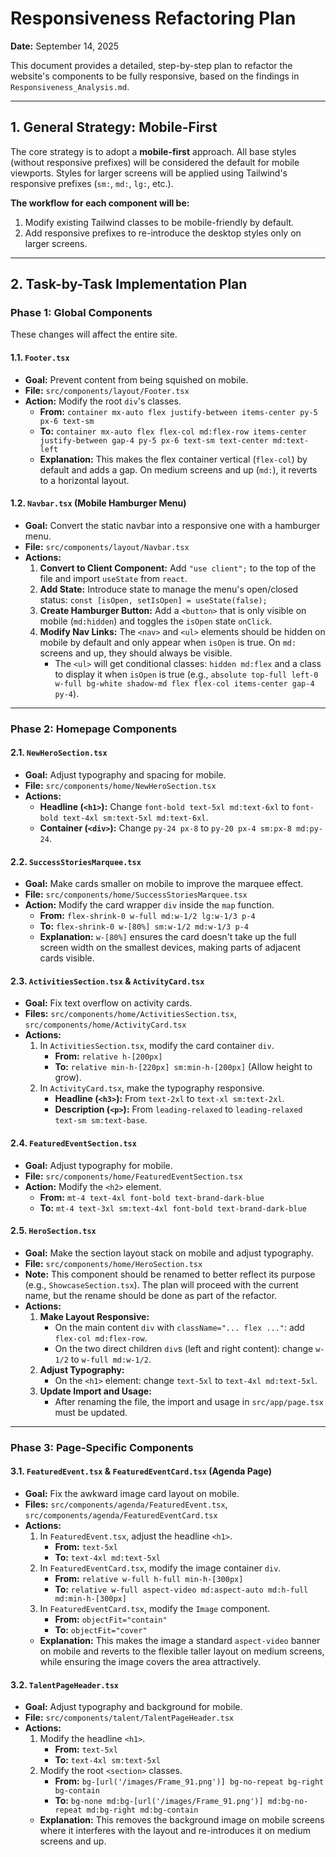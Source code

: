 # Responsiveness Refactoring Plan

**Date:** September 14, 2025

This document provides a detailed, step-by-step plan to refactor the website's components to be fully responsive, based on the findings in `Responsiveness_Analysis.md`.

---

## 1. General Strategy: Mobile-First

The core strategy is to adopt a **mobile-first** approach. All base styles (without responsive prefixes) will be considered the default for mobile viewports. Styles for larger screens will be applied using Tailwind's responsive prefixes (`sm:`, `md:`, `lg:`, etc.).

**The workflow for each component will be:**
1.  Modify existing Tailwind classes to be mobile-friendly by default.
2.  Add responsive prefixes to re-introduce the desktop styles only on larger screens.

---

## 2. Task-by-Task Implementation Plan

### **Phase 1: Global Components**

These changes will affect the entire site.

#### **1.1. `Footer.tsx`**
*   **Goal:** Prevent content from being squished on mobile.
*   **File:** `src/components/layout/Footer.tsx`
*   **Action:** Modify the root `div`'s classes.
    *   **From:** `container mx-auto flex justify-between items-center py-5 px-6 text-sm`
    *   **To:** `container mx-auto flex flex-col md:flex-row items-center justify-between gap-4 py-5 px-6 text-sm text-center md:text-left`
    *   **Explanation:** This makes the flex container vertical (`flex-col`) by default and adds a gap. On medium screens and up (`md:`), it reverts to a horizontal layout.

#### **1.2. `Navbar.tsx` (Mobile Hamburger Menu)**
*   **Goal:** Convert the static navbar into a responsive one with a hamburger menu.
*   **File:** `src/components/layout/Navbar.tsx`
*   **Actions:**
    1.  **Convert to Client Component:** Add `"use client";` to the top of the file and import `useState` from `react`.
    2.  **Add State:** Introduce state to manage the menu's open/closed status: `const [isOpen, setIsOpen] = useState(false);`
    3.  **Create Hamburger Button:** Add a `<button>` that is only visible on mobile (`md:hidden`) and toggles the `isOpen` state `onClick`.
    4.  **Modify Nav Links:** The `<nav>` and `<ul>` elements should be hidden on mobile by default and only appear when `isOpen` is true. On `md:` screens and up, they should always be visible.
        *   The `<ul>` will get conditional classes: `hidden md:flex` and a class to display it when `isOpen` is true (e.g., `absolute top-full left-0 w-full bg-white shadow-md flex flex-col items-center gap-4 py-4`).

---

### **Phase 2: Homepage Components**

#### **2.1. `NewHeroSection.tsx`**
*   **Goal:** Adjust typography and spacing for mobile.
*   **File:** `src/components/home/NewHeroSection.tsx`
*   **Actions:**
    *   **Headline (`<h1>`):** Change `font-bold text-5xl md:text-6xl` to `font-bold text-4xl sm:text-5xl md:text-6xl`.
    *   **Container (`<div>`):** Change `py-24 px-8` to `py-20 px-4 sm:px-8 md:py-24`.

#### **2.2. `SuccessStoriesMarquee.tsx`**
*   **Goal:** Make cards smaller on mobile to improve the marquee effect.
*   **File:** `src/components/home/SuccessStoriesMarquee.tsx`
*   **Action:** Modify the card wrapper `div` inside the `map` function.
    *   **From:** `flex-shrink-0 w-full md:w-1/2 lg:w-1/3 p-4`
    *   **To:** `flex-shrink-0 w-[80%] sm:w-1/2 md:w-1/3 p-4`
    *   **Explanation:** `w-[80%]` ensures the card doesn't take up the full screen width on the smallest devices, making parts of adjacent cards visible.

#### **2.3. `ActivitiesSection.tsx` & `ActivityCard.tsx`**
*   **Goal:** Fix text overflow on activity cards.
*   **Files:** `src/components/home/ActivitiesSection.tsx`, `src/components/home/ActivityCard.tsx`
*   **Actions:**
    1.  In `ActivitiesSection.tsx`, modify the card container `div`.
        *   **From:** `relative h-[200px]`
        *   **To:** `relative min-h-[220px] sm:min-h-[200px]` (Allow height to grow).
    2.  In `ActivityCard.tsx`, make the typography responsive.
        *   **Headline (`<h3>`):** From `text-2xl` to `text-xl sm:text-2xl`.
        *   **Description (`<p>`):** From `leading-relaxed` to `leading-relaxed text-sm sm:text-base`.

#### **2.4. `FeaturedEventSection.tsx`**
*   **Goal:** Adjust typography for mobile.
*   **File:** `src/components/home/FeaturedEventSection.tsx`
*   **Action:** Modify the `<h2>` element.
    *   **From:** `mt-4 text-4xl font-bold text-brand-dark-blue`
    *   **To:** `mt-4 text-3xl sm:text-4xl font-bold text-brand-dark-blue`

#### **2.5. `HeroSection.tsx`**
*   **Goal:** Make the section layout stack on mobile and adjust typography.
*   **File:** `src/components/home/HeroSection.tsx`
*   **Note:** This component should be renamed to better reflect its purpose (e.g., `ShowcaseSection.tsx`). The plan will proceed with the current name, but the rename should be done as part of the refactor.
*   **Actions:**
    1.  **Make Layout Responsive:**
        *   On the main content `div` with `className="... flex ..."`: add `flex-col md:flex-row`.
        *   On the two direct children `div`s (left and right content): change `w-1/2` to `w-full md:w-1/2`.
    2.  **Adjust Typography:**
        *   On the `<h1>` element: change `text-5xl` to `text-4xl md:text-5xl`.
    3.  **Update Import and Usage:**
        *   After renaming the file, the import and usage in `src/app/page.tsx` must be updated.

---

### **Phase 3: Page-Specific Components**

#### **3.1. `FeaturedEvent.tsx` & `FeaturedEventCard.tsx` (Agenda Page)**
*   **Goal:** Fix the awkward image card layout on mobile.
*   **Files:** `src/components/agenda/FeaturedEvent.tsx`, `src/components/agenda/FeaturedEventCard.tsx`
*   **Actions:**
    1.  In `FeaturedEvent.tsx`, adjust the headline `<h1>`.
        *   **From:** `text-5xl`
        *   **To:** `text-4xl md:text-5xl`
    2.  In `FeaturedEventCard.tsx`, modify the image container `div`.
        *   **From:** `relative w-full h-full min-h-[300px]`
        *   **To:** `relative w-full aspect-video md:aspect-auto md:h-full md:min-h-[300px]`
    3.  In `FeaturedEventCard.tsx`, modify the `Image` component.
        *   **From:** `objectFit="contain"`
        *   **To:** `objectFit="cover"`
    *   **Explanation:** This makes the image a standard `aspect-video` banner on mobile and reverts to the flexible taller layout on medium screens, while ensuring the image covers the area attractively.

#### **3.2. `TalentPageHeader.tsx`**
*   **Goal:** Adjust typography and background for mobile.
*   **File:** `src/components/talent/TalentPageHeader.tsx`
*   **Actions:**
    1.  Modify the headline `<h1>`.
        *   **From:** `text-5xl`
        *   **To:** `text-4xl sm:text-5xl`
    2.  Modify the root `<section>` classes.
        *   **From:** `bg-[url('/images/Frame_91.png')] bg-no-repeat bg-right bg-contain`
        *   **To:** `bg-none md:bg-[url('/images/Frame_91.png')] md:bg-no-repeat md:bg-right md:bg-contain`
    *   **Explanation:** This removes the background image on mobile screens where it interferes with the layout and re-introduces it on medium screens and up.
